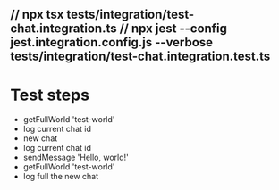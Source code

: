 // npx tsx tests/integration/test-chat.integration.ts
// npx jest --config jest.integration.config.js --verbose tests/integration/test-chat.integration.test.ts
---
# Test steps
- getFullWorld 'test-world'
- log current chat id
- new chat
- log current chat id
- sendMessage 'Hello, world!'
- getFullWorld 'test-world'
- log full the new chat